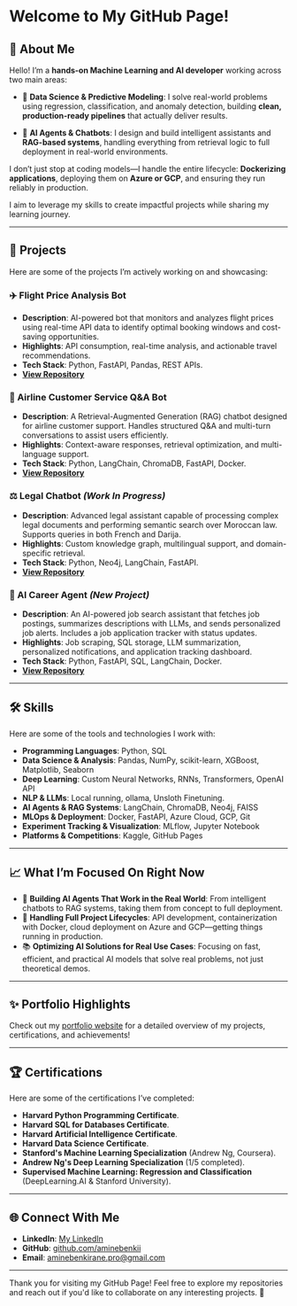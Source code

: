 # Welcome to My GitHub Page!

## 🌟 About Me

Hello! I’m a **hands-on Machine Learning and AI developer** working across two main areas:

- 🧮 **Data Science & Predictive Modeling**: I solve real-world problems using regression, classification, and anomaly detection, building **clean, production-ready pipelines** that actually deliver results.  

- 🤖 **AI Agents & Chatbots**: I design and build intelligent assistants and **RAG-based systems**, handling everything from retrieval logic to full deployment in real-world environments.

I don’t just stop at coding models—I handle the entire lifecycle: **Dockerizing applications**, deploying them on **Azure or GCP**, and ensuring they run reliably in production.  

I aim to leverage my skills to create impactful projects while sharing my learning journey.

---

## 🚀 Projects

Here are some of the projects I’m actively working on and showcasing:

### ✈️ Flight Price Analysis Bot  
- **Description**: AI-powered bot that monitors and analyzes flight prices using real-time API data to identify optimal booking windows and cost-saving opportunities.  
- **Highlights**: API consumption, real-time analysis, and actionable travel recommendations.  
- **Tech Stack**: Python, FastAPI, Pandas, REST APIs.  
- **[View Repository](#)**  

### 🛫 Airline Customer Service Q&A Bot  
- **Description**: A Retrieval-Augmented Generation (RAG) chatbot designed for airline customer support. Handles structured Q&A and multi-turn conversations to assist users efficiently.  
- **Highlights**: Context-aware responses, retrieval optimization, and multi-language support.  
- **Tech Stack**: Python, LangChain, ChromaDB, FastAPI, Docker.  
- **[View Repository](#)**  

### ⚖️ Legal Chatbot *(Work In Progress)*  
- **Description**: Advanced legal assistant capable of processing complex legal documents and performing semantic search over Moroccan law. Supports queries in both French and Darija.  
- **Highlights**: Custom knowledge graph, multilingual support, and domain-specific retrieval.  
- **Tech Stack**: Python, Neo4j, LangChain, FastAPI.  
- **[View Repository](#)**  

### 💼 AI Career Agent *(New Project)*  
- **Description**: An AI-powered job search assistant that fetches job postings, summarizes descriptions with LLMs, and sends personalized job alerts. Includes a job application tracker with status updates.  
- **Highlights**: Job scraping, SQL storage, LLM summarization, personalized notifications, and application tracking dashboard.  
- **Tech Stack**: Python, FastAPI, SQL, LangChain, Docker.  
- **[View Repository](#)**  

---

## 🛠️ Skills
Here are some of the tools and technologies I work with:

- **Programming Languages**: Python, SQL  
- **Data Science & Analysis**: Pandas, NumPy, scikit-learn, XGBoost, Matplotlib, Seaborn  
- **Deep Learning**: Custom Neural Networks, RNNs, Transformers, OpenAI API
- **NLP & LLMs**: Local running, ollama, Unsloth Finetuning.
- **AI Agents & RAG Systems**: LangChain, ChromaDB, Neo4j, FAISS  
- **MLOps & Deployment**: Docker, FastAPI, Azure Cloud, GCP, Git  
- **Experiment Tracking & Visualization**: MLflow, Jupyter Notebook  
- **Platforms & Competitions**: Kaggle, GitHub Pages  

---


## 📈 What I’m Focused On Right Now  

- 🤖 **Building AI Agents That Work in the Real World**: From intelligent chatbots to RAG systems, taking them from concept to full deployment.  
- 🚀 **Handling Full Project Lifecycles**: API development, containerization with Docker, cloud deployment on Azure and GCP—getting things running in production.  
- 📚 **Optimizing AI Solutions for Real Use Cases**: Focusing on fast, efficient, and practical AI models that solve real problems, not just theoretical demos.  


---

## ✨ Portfolio Highlights
Check out my [portfolio website](https://aminebenkirane.dev) for a detailed overview of my projects, certifications, and achievements!

---


## 🏆 Certifications
Here are some of the certifications I’ve completed:
- **Harvard Python Programming Certificate**.
- **Harvard SQL for Databases Certificate**.
- **Harvard Artificial Intelligence Certificate**.
- **Harvard Data Science Certificate**.
- **Stanford's Machine Learning Specialization** (Andrew Ng, Coursera).
- **Andrew Ng's Deep Learning Specialization** (1/5 completed).
- **Supervised Machine Learning: Regression and Classification** (DeepLearning.AI & Stanford University).

---

## 🌐 Connect With Me
- **LinkedIn**: [My LinkedIn](https://www.linkedin.com/in/amine-benkirane-ml/)
- **GitHub**: [github.com/aminebenkii](https://github.com/aminebenkii)
- **Email**: [aminebenkirane.pro@gmail.com](mailto:aminebenkirane.pro@gmail.com)

---

Thank you for visiting my GitHub Page! Feel free to explore my repositories and reach out if you'd like to collaborate on any interesting projects. 🚀

